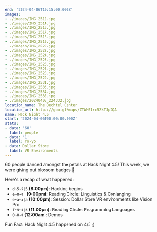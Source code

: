 ```yaml
---
end: '2024-04-06T10:15:00.000Z'
images:
- ./images/IMG_2512.jpg
- ./images/IMG_2514.jpg
- ./images/IMG_2516.jpg
- ./images/IMG_2517.jpg
- ./images/IMG_2518.jpg
- ./images/IMG_2519.jpg
- ./images/IMG_2520.jpg
- ./images/IMG_2522.jpg
- ./images/IMG_2524.jpg
- ./images/IMG_2525.jpg
- ./images/IMG_2526.jpg
- ./images/IMG_2527.jpg
- ./images/IMG_2528.jpg
- ./images/IMG_2529.jpg
- ./images/IMG_2531.jpg
- ./images/IMG_2533.jpg
- ./images/IMG_2534.jpg
- ./images/IMG_2535.jpg
- ./images/20240405_224332.jpg
location_name: The Bechtel Center
location_url: https://goo.gl/maps/ZTWH61rc5ZkTJp2QA
name: Hack Night 4.5
start: '2024-04-06T00:00:00.000Z'
stats:
- data: '60'
  label: people
- data: '1'
  label: Yo-yo
- data: Dollar Store
  label: VR Environments
---
```


60 people danced amongst the petals at Hack Night 4.5! This week, we were giving out blossom badges 🌸

Here's a recap of what happened:
- `d~5~5|5` **(8:00pm)**: Hacking begins
- `e~0~0 ` **(9:00pm)**: Reading Circle: Linguistics & Conlanging
- `e~a~a|a` **(10:00pm)**: Session: Dollar Store VR environments like Vision Pro
- `f~5~5|5` **(11:00pm)**: Reading Circle: Programming Languages
- `0~0~0` **(12:00am)**: Demos

Fun Fact: Hack Night 4.5 happened on 4/5 ;)